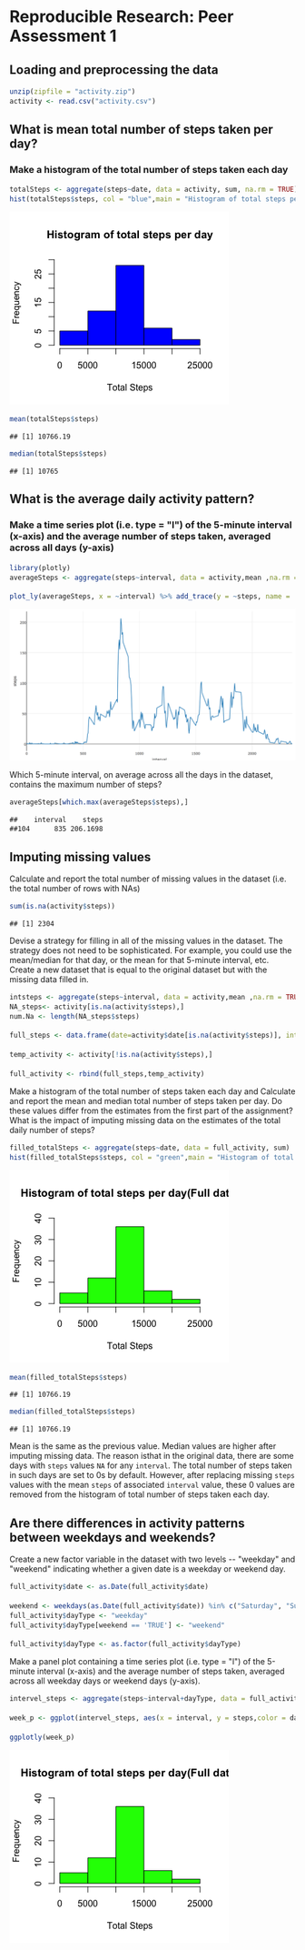 # Reproducible Research: Peer Assessment 1

## Loading and preprocessing the data

```r
unzip(zipfile = "activity.zip")
activity <- read.csv("activity.csv")
```


## What is mean total number of steps taken per day?
### Make a histogram of the total number of steps taken each day

```r
totalSteps <- aggregate(steps~date, data = activity, sum, na.rm = TRUE)
hist(totalSteps$steps, col = "blue",main = "Histogram of total steps per day", xlab = "Total Steps", ylim = c(0,30))

```

![plot of chunk unnamed-chunk-1](instructions_fig/plot1.png) 

```r
mean(totalSteps$steps)
```

```
## [1] 10766.19
```

```r
median(totalSteps$steps)
```

```
## [1] 10765
```


## What is the average daily activity pattern?
### Make a time series plot (i.e. type = "l") of the 5-minute interval (x-axis) and the average number of steps taken, averaged across all days (y-axis)
```r
library(plotly)
averageSteps <- aggregate(steps~interval, data = activity,mean ,na.rm = TRUE)

plot_ly(averageSteps, x = ~interval) %>% add_trace(y = ~steps, name = 'Average steps',mode = 'lines')
```

![plot of chunk unnamed-chunk-2](instructions_fig/plot2.png) 


Which 5-minute interval, on average across all the days in the dataset, contains the maximum number of steps?

```r
averageSteps[which.max(averageSteps$steps),]
```

```
##    interval    steps
##104      835 206.1698
```


## Imputing missing values

Calculate and report the total number of missing values in the dataset (i.e. the total number of rows with NAs)

```r
sum(is.na(activity$steps))
```

```
## [1] 2304
```

Devise a strategy for filling in all of the missing values in the dataset. The strategy does not need to be sophisticated. For example, you could use the mean/median for that day, or the mean for that 5-minute interval, etc.
Create a new dataset that is equal to the original dataset but with the missing data filled in.

```r
intsteps <- aggregate(steps~interval, data = activity,mean ,na.rm = TRUE)
NA_steps<- activity[is.na(activity$steps),]
num.Na <- length(NA_steps$steps)

full_steps <- data.frame(date=activity$date[is.na(activity$steps)], interval = activity$interval[is.na(activity$steps)],steps=intsteps[match(intsteps$interval,activity$interval[is.na(activity$steps)]),2])

temp_activity <- activity[!is.na(activity$steps),]

full_activity <- rbind(full_steps,temp_activity)
```

Make a histogram of the total number of steps taken each day and Calculate and report the mean and median total number of steps taken per day. Do these values differ from the estimates from the first part of the assignment? What is the impact of imputing missing data on the estimates of the total daily number of steps?

```r
filled_totalSteps <- aggregate(steps~date, data = full_activity, sum)
hist(filled_totalSteps$steps, col = "green",main = "Histogram of total steps per day(Full data)", xlab = "Total Steps", ylim = c(0,40))
```

![plot of chunk unnamed-chunk-5](instructions_fig/plot3.png) 

```r
mean(filled_totalSteps$steps)
```

```
## [1] 10766.19
```

```r
median(filled_totalSteps$steps)
```

```
## [1] 10766.19
```

Mean is the same as the previous value. Median values are higher after imputing missing data. 
The reason isthat in the original data, there are some days with `steps` values `NA` for 
any `interval`. 
The total number of steps taken in such days are set to 0s by
default. However, after replacing missing `steps` values with the mean `steps`
of associated `interval` value, these 0 values are removed from the histogram
of total number of steps taken each day.

## Are there differences in activity patterns between weekdays and weekends?
Create a new factor variable in the dataset with two levels -- "weekday" and "weekend" indicating whether a given date is a weekday or weekend day.


```r
full_activity$date <- as.Date(full_activity$date)

weekend <- weekdays(as.Date(full_activity$date)) %in% c("Saturday", "Sunday")
full_activity$dayType <- "weekday"
full_activity$dayType[weekend == 'TRUE'] <- "weekend"

full_activity$dayType <- as.factor(full_activity$dayType)
```

Make a panel plot containing a time series plot (i.e. type = "l") of the 5-minute interval (x-axis) and the average number of steps taken, averaged across all weekday days or weekend days (y-axis). 

```r
intervel_steps <- aggregate(steps~interval+dayType, data = full_activity,mean,na.rm = TRUE)

week_p <- ggplot(intervel_steps, aes(x = interval, y = steps,color = dayType)) + ylab("Number of Steps") + ggtitle("Activity patterns between weekdays and weekends.")+ theme(plot.title = element_text(lineheight=.8, face="bold"))+geom_line() + facet_grid(dayType~.)

ggplotly(week_p)
```

![plot of chunk unnamed-chunk-7](instructions_fig/plot3.png) 


